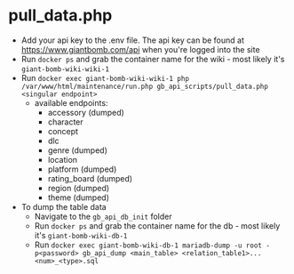 # pull_data.php

- Add your api key to the .env file. The api key can be found at https://www.giantbomb.com/api when you're logged into the site
- Run `docker ps` and grab the container name for the wiki - most likely it's `giant-bomb-wiki-wiki-1`
- Run `docker exec giant-bomb-wiki-wiki-1 php /var/www/html/maintenance/run.php gb_api_scripts/pull_data.php <singular endpoint>`
	- available endpoints: 
		- accessory (dumped)
		- character
		- concept
		- dlc
		- genre (dumped)
		- location
		- platform (dumped)
		- rating_board (dumped)
		- region (dumped)
		- theme (dumped)
- To dump the table data
	- Navigate to the `gb_api_db_init` folder
	- Run `docker ps` and grab the container name for the db - most likely it's `giant-bomb-wiki-db-1`
	- Run `docker exec giant-bomb-wiki-db-1 mariadb-dump -u root -p<password> gb_api_dump <main_table> <relation_table1>... <num>_<type>.sql`